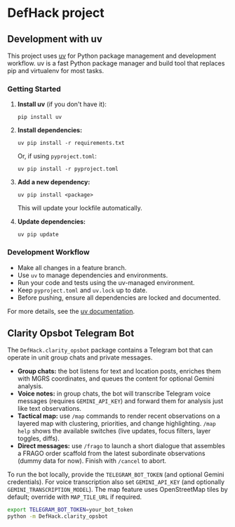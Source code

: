 # DefHack project


## Development with uv

This project uses [uv](https://github.com/astral-sh/uv) for Python package management and development workflow. uv is a fast Python package manager and build tool that replaces pip and virtualenv for most tasks.

### Getting Started

1. **Install uv** (if you don't have it):
	```pwsh
	pip install uv
	```

2. **Install dependencies:**
	```pwsh
	uv pip install -r requirements.txt
	```
	Or, if using `pyproject.toml`:
	```pwsh
	uv pip install -r pyproject.toml
	```

3. **Add a new dependency:**
	```pwsh
	uv pip install <package>
	```
	This will update your lockfile automatically.

4. **Update dependencies:**
	```pwsh
	uv pip update
	```

### Development Workflow

- Make all changes in a feature branch.
- Use `uv` to manage dependencies and environments.
- Run your code and tests using the uv-managed environment.
- Keep `pyproject.toml` and `uv.lock` up to date.
- Before pushing, ensure all dependencies are locked and documented.

For more details, see the [uv documentation](https://github.com/astral-sh/uv).


## Clarity Opsbot Telegram Bot

The `DefHack.clarity_opsbot` package contains a Telegram bot that can operate in unit group chats and private messages.

- **Group chats:** the bot listens for text and location posts, enriches them with MGRS coordinates, and queues the content for optional Gemini analysis.
- **Voice notes:** in group chats, the bot will transcribe Telegram voice messages (requires `GEMINI_API_KEY`) and forward them for analysis just like text observations.
- **Tactical map:** use `/map` commands to render recent observations on a layered map with clustering, priorities, and change highlighting. `/map help` shows the available switches (live updates, focus filters, layer toggles, diffs).
- **Direct messages:** use `/frago` to launch a short dialogue that assembles a FRAGO order scaffold from the latest subordinate observations (dummy data for now). Finish with `/cancel` to abort.

To run the bot locally, provide the `TELEGRAM_BOT_TOKEN` (and optional Gemini credentials). For voice transcription also set `GEMINI_API_KEY` (and optionally `GEMINI_TRANSCRIPTION_MODEL`). The map feature uses OpenStreetMap tiles by default; override with `MAP_TILE_URL` if required.

```bash
export TELEGRAM_BOT_TOKEN=your_bot_token
python -m DefHack.clarity_opsbot
```


